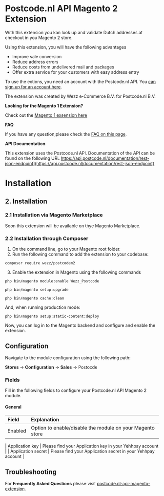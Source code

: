 # Postcode.nl API Magento 2 Extension

With this extension you kan look up and validate Dutch addresses at checkout in you Magento 2 store.

Using this extension, you will have the following advantages
- Improve sale conversion
- Reduce address errors
- Reduce costs from undelivered mail and packages
- Offer extra service for your customers with easy address entry

To use the extions, you need an account with the Postcode.nl API. You [can sign up for an account here](https://account.postcode.nl/).

The extension was created by Wezz e-Commerce B.V. for Postcode.nl B.V.

__Looking for the Magento 1 Extension?__

Check out the [Magento 1 exsension here](https://github.com/postcode-nl/PostcodeNl_Api_MagentoPlugin)

__FAQ__

If you have any question,please check the [FAQ on this page](https://www.wezz.co/extensions/postcode.nl-api-magento-extension).

__API Documentation__

This extension uses the Postcode.nl API. Documentation of the API can be found on the following URL
https://api.postcode.nl/documentation/rest-json-endpoint](https://api.postcode.nl/documentation/rest-json-endpoint)

# Installation


## 2. Installation

### 2.1 Installation via Magento Marketplace

Soon this extension will be available on thye Magento Marketplace.

### 2.2 Installation through Composer

1. On the command line, go to your Magento root folder.
2. Run the following command to add the extension to your codebase:

`
composer require wezz/postcodem2
`

3. Enable the extension in Magento using the following commands

`
php bin/magento module:enable Wezz_Postcode
`

`
php bin/magento setup:upgrade
`

`
php bin/magento cache:clean
`

And, when running production mode:

`
php bin/magento setup:static-content:deploy
`

Now, you can log in to the Magento backend and configure and enable the extension.

## Configuration

Navigate to the module configuration using the following path:

__Stores__ -> __Configuration__ -> __Sales__ -> Postocde

### Fields

Fill in the following fields to configure your Postcode.nl API Magento 2 module.

#### General
| Field | Explanation |
| :--- | :--- |
| Enabled | Option to enable/disable the module on your Magento store |

| Application key | Please find your Application key in your Yehhpay account |
| Application secret | Please find your Application secret in your Yehhpay account |


## Troubleshooting


For __Frequently Asked Questions__ please visit [postcode.nl-api-magento-extension](postcode.nl-api-magento-extension).
